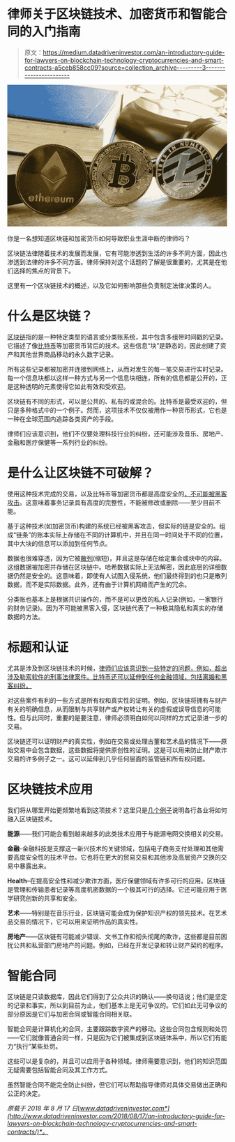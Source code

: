 # 律师关于区块链技术、加密货币和智能合同的入门指南

> 原文：<https://medium.datadriveninvestor.com/an-introductory-guide-for-lawyers-on-blockchain-technology-cryptocurrencies-and-smart-contracts-a5ceb858cc09?source=collection_archive---------3----------------------->

![](img/86a1f8bdb750f8f6dea4c0d73fc4493b.png)

你是一名想知道区块链和加密货币如何导致职业生涯中断的律师吗？

区块链法律随着技术的发展而发展，它有可能渗透到生活的许多不同方面，因此也渗透到法律的许多不同方面。律师保持对这个话题的了解是很重要的，尤其是在他们选择的焦点的背景下。

这里有一个区块链技术的概述，以及它如何影响那些负责制定法律决策的人。

# 什么是区块链？

[区块链](https://www.investopedia.com/terms/b/blockchain.asp)指的是一种特定类型的语言或分类账系统，其中包含多组带时间戳的记录。它描述了像[比特币](https://bitcoin.org/en/)等加密货币背后的技术。这些信息“块”是静态的，因此创建了资产和其他世界商品移动的永久数字记录。

所有这些记录都被加密并连接到网络上，从而对发生的每一笔交易进行实时记录。每一个信息块都以这样一种方式与另一个信息块相连，所有的信息都是公开的，正是这种透明的元素使得它如此有效和受欢迎。

区块链有不同的形式，可以是公共的、私有的或混合的。比特币是最受欢迎的，但只是多种格式中的一个例子。然而，这项技术不仅仅被用作一种货币形式，它也是一种在全球范围内追踪各类资产的手段。

律师们应该意识到，他们不仅要处理科技行业的纠纷，还可能涉及音乐、房地产、金融和医疗保健等一系列行业的纠纷。

# 是什么让区块链不可破解？

使用这种技术完成的交易，以及比特币等加密货币都是高度安全的[，不可能被黑客攻击](https://www.pcmag.com/article/351486/blockchain-the-invisible-technology-thats-changing-the-wor)。这意味着事务记录具有高度的完整性，不能被修改或删除——至少目前不能。

基于这种技术(如加密货币)构建的系统已经被黑客攻击，但实际的链是安全的。组成“链条”的账本实际上存储在不同的计算机中，并且在同一时间处于不同的位置，其中大块的信息可以添加到任何节点。

数据也很难穿透，因为它被[散列](https://searchsqlserver.techtarget.com/definition/hashing)(缩短)，并且这是存储在给定集合或块中的内容。这组数据被加密并存储在区块链中。哈希数据实际上无法解密，因此底层的详细数据仍然是安全的。这意味着，即使有人试图入侵系统，他们最终得到的也只是散列数据，而不是实际数据。此外，还有由于计算机网络而产生的冗余。

分类账也基本上是根据共识操作的，而不是可以更改的私人记录(例如，一家银行的财务记录)。因为不可能被黑客入侵，区块链代表了一种极其隐私和真实的存储数据的方法。

# 标题和认证

尤其是涉及到区块链技术的时候，[律师们应该意识到一些特定的问题，例如，超出涉及勒索软件的刑事法律案件。比特币还可以延伸到任何金融领域，包括离婚和黑客纠纷。](https://www.techradar.com/news/7-ways-blockchain-will-change-the-legal-industry-forever)

对这些案件有利的一些方式是所有权和真实性的证明。例如，区块链将拥有与财产有关的明确信息，从而限制与共享财产或产权转让有关的虚假或误导信息的可能性。但与此同时，重要的是要注意，律师必须明白如何以同样的方式记录进一步的交易。

区块链还可以证明财产的真实性，例如在交易或处理古董和艺术品的情况下——原始交易中会包含数据，这些数据将提供原创性的证明。这是可以用来防止财产欺诈交易的许多例子之一。这可以延伸到几乎任何层面的监管链和所有权问题。

# 区块链技术应用

我们将从哪里开始更频繁地看到这项技术？这里只是[几个例子](https://medium.com/nona-web/6-ways-blockchain-is-changing-the-world-870c2c107147)说明各行各业将如何融入区块链技术。

**能源**——我们可能会看到越来越多的此类技术应用于与能源电网交换相关的交易。

**金融**-金融科技是支撑这一新兴技术的关键领域，包括电子商务支付处理和其他需要高度安全性的技术平台。它也将在更大的贸易交易和其他涉及高层资产交换的交易中暴露出来。

**Health**–在提高安全性和减少欺诈方面，医疗保健领域有许多可行的应用。区块链是管理和传输患者记录等高度机密数据的一个极其可行的选择。它还可能应用于医学研究创新的共享和安全。

**艺术**——特别是在音乐行业，区块链可能会成为保护知识产权的领先技术。在艺术品交易的情况下，它可以用来证明作品的真实性。

**房地产**——区块链有可能减少错误、文书工作和彻头彻尾的欺诈，这些都是目前困扰公共和私营部门房地产的问题。例如，已经在开发记录和转让财产契约的程序。

# 智能合同

区块链是只读数据库，因此它们得到了公众共识的确认——换句话说；他们是坚定的记录和事实，所以到目前为止，他们基本上是无可争议的。它们如此无可争议的部分原因是它们与加密合同或智能合同相关联。

智能合同是计算机化的合同，主要跟踪数字资产的移动。这些合同包含规则和处罚——它们就像普通合同一样，只是因为它们被集成到区块链体系中，所以它们有能力“执行”某些处罚。

这些可以是复杂的，并且可以应用于各种领域。律师需要意识到，他们的知识范围无疑需要包括智能合同及其工作方式。

虽然智能合同不能完全防止纠纷，但它们可以帮助指导律师对具体交易做出正确和公正的决定。

*原载于 2018 年 8 月 17 日*[*www.datadriveninvestor.com*](http://www.datadriveninvestor.com/2018/08/17/an-introductory-guide-for-lawyers-on-blockchain-technology-cryptocurrencies-and-smart-contracts/)*。*
